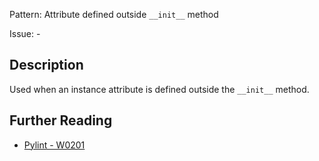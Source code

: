 Pattern: Attribute defined outside `__init__` method

Issue: -

## Description

Used when an instance attribute is defined outside the `__init__` method.

## Further Reading

* [Pylint - W0201](http://pylint-messages.wikidot.com/messages:w0201)